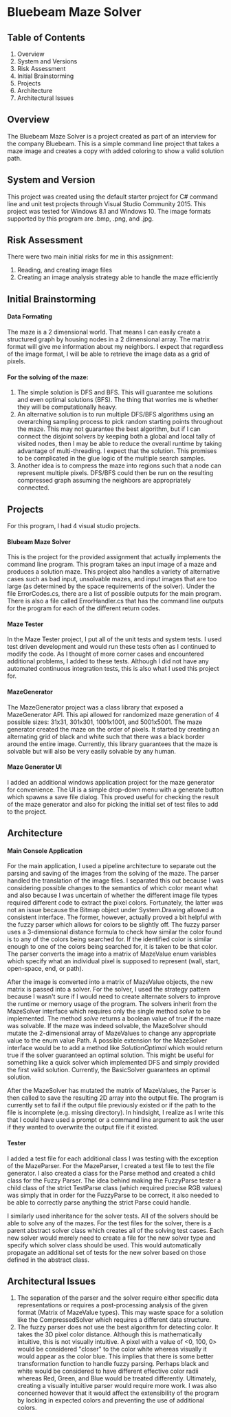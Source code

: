 # Bluebeam Maze Solver
## Table of Contents
1. Overview
2. System and Versions
3. Risk Assessment
4. Initial Brainstorming
5. Projects
5. Architecture
6. Architectural Issues

## Overview
The Bluebeam Maze Solver is a project created as part of an interview for the company Bluebeam.  This is a simple command line project that takes a maze image and creates a copy with added coloring to show a valid solution path. 

## System and Version
This project was created using the default starter project for C# command line and unit test projects through Visual Studio Community 2015.  This project was tested for Windows 8.1 and Windows 10.  The image formats supported by this program are .bmp, .png, and .jpg.

## Risk Assessment
There were two main initial risks for me in this assignment:
1. Reading, and creating image files
2. Creating an image analysis strategy able to handle the maze efficiently

## Initial Brainstorming
#### Data Formating
The maze is a 2 dimensional world.  That means I can easily create a structured graph by housing nodes in a 2 dimensional array.  The matrix format will give me information about my neighbors.  I expect that regardless of the image format, I will be able to retrieve the image data as a grid of pixels.

#### For the solving of the maze:
1. The simple solution is DFS and BFS.  This will guarantee me solutions and even optimal solutions (BFS).  The thing that worries me is whether they will be computationally heavy. 
2. An alternative solution is to run multiple DFS/BFS algorithms using an overarching sampling process to pick random starting points throughout the maze.  This may not guarantee the best algorithm, but if I can connect the disjoint solvers by keeping both a global and local tally of visited nodes, then I may be able to reduce the overall runtime by taking advantage of multi-threading. I expect that the solution.  This promises to be complicated in the glue logic of the multiple search samples. 
3. Another idea is to compress the maze into regions such that a node can represent multiple pixels.  DFS/BFS could then be run on the resulting compressed graph assuming the neighbors are appropriately connected.

## Projects
For this program, I had 4 visual studio projects.
#### Blubeam Maze Solver
This is the project for the provided assignment that actually implements the command line program.  This program takes an input image of a maze and produces a solution maze.  This project also handles a variety of alternative cases such as bad input, unsolvable mazes, and input images that are too large (as determined by the space requirements of the solver).  Under the file ErrorCodes.cs, there are a list of possible outputs for the main program.  There is also a file called ErrorHandler.cs that has the command line outputs for the program for each of the different return codes.

#### Maze Tester
In the Maze Tester project, I put all of the unit tests and system tests.  I used test driven development and would run these tests often as I continued to modify the code.  As I thought of more corner cases and encountered additional problems, I added to these tests.  Although I did not have any automated continuous integration tests, this is also what I used this project for.

#### MazeGenerator
The MazeGenerator project was a class library that exposed a MazeGenerator API.  This api allowed for randomized maze generation of 4 possible sizes: 31x31, 301x301, 1001x1001, and 5001x5001.  The maze generator created the maze on the order of pixels. It started by creating an alternating grid of black and white such that there was a black border around the entire image. Currently, this library guarantees that the maze is solvable but will also be very easily solvable by any human.

#### Maze Generator UI
I added an additional windows application project for the maze generator for convenience.  The UI is a simple drop-down menu with a generate button which spawns a save file dialog.  This proved useful for checking the result of the maze generator and also for picking the initial set of test files to add to the project.

## Architecture
#### Main Console Application
For the main application, I used a pipeline architecture to separate out the parsing and saving of the images from the solving of the maze.  The parser handled the translation of the image files.  I separated this out because I was considering possible changes to the semantics of which color meant what and also because I was uncertain of whether the different image file types required different code to extract the pixel colors.  Fortunately, the latter was not an issue because the Bitmap object under System.Drawing allowed a consistent interface.  The former, however, actually proved a bit helpful with the fuzzy parser which allows for colors to be slightly off.  The fuzzy parser uses a 3-dimensional distance formula to check how similar the color found is to any of the colors being searched for.  If the identified color is similar enough to one of the colors being searched for, it is taken to be that color.  The parser converts the image into a matrix of MazeValue enum variables which specify what an individual pixel is supposed to represent (wall, start, open-space, end, or path). 

After the image is converted into a matrix of MazeValue objects, the new matrix is passed into a solver.  For the solver, I used the strategy pattern because I wasn't sure if I would need to create alternate solvers to improve the runtime or memory usage of the program.  The solvers inherit from the MazeSolver interface which requires only the single method *solve* to be implemented.  The method *solve* returns a boolean value of true if the maze was solvable.  If the maze was indeed solvable, the MazeSolver should mutate the 2-dimensional array of MazeValues to change any appropriate value to the enum value Path.  A possible extension for the MazeSolver interface would be to add a method like *SolutionOptimal* which would return true if the solver guaranteed an optimal solution.  This might be useful for something like a quick solver which implemented DFS and simply provided the first valid solution.  Currently, the BasicSolver guarantees an optimal solution.

After the MazeSolver has mutated the matrix of MazeValues, the Parser is then called to save the resulting 2D array into the output file.  The program is currently set to fail if the output file previously existed or if the path to the file is incomplete (e.g. missing directory).  In hindsight, I realize as I write this that I could have used a prompt or a command line argument to ask the user if they wanted to overwrite the output file if it existed.

#### Tester
I added a test file for each additional class I was testing with the exception of the MazeParser.  For the MazeParser, I created a test file to test the file generator.  I also created a class for the Parse method and created a child class for the Fuzzy Parser.  The idea behind making the FuzzyParse tester a child class of the strict TestParse class (which required precise RGB values) was simply that in order for the FuzzyParse to be correct, it also needed to be able to correctly parse anything the strict Parse could handle.  

I similarly used inheritance for the solver tests.  All of the solvers should be able to solve any of the mazes.  For the test files for the solver, there is a parent abstract solver class which creates all of the solving test cases.  Each new solver would merely need to create a file for the new solver type and specify which solver class should be used. This would automatically propagate an additional set of tests for the new solver based on those defined in the abstract class.


## Architectural Issues
1. The separation of the parser and the solver require either specific data representations or requires a post-processing analysis of the given format (Matrix of MazeValue types).  This may waste space for a solution like the CompressedSolver which requires a different data structure.
2. The fuzzy parser does not use the best algorithm for detecting color.  It takes the 3D pixel color distance.  Although this is mathematically intuitive, this is not visually intuitive.  A pixel with a value of <0, 100, 0> would be considered "closer" to the color white whereas visually it would appear as the color blue.  This implies that there is some better transformation function to handle fuzzy parsing.  Perhaps black and white would be considered to have different effective color radii whereas Red, Green, and Blue would be treated differently.  Ultimately, creating a visually intuitive parser would require more work.  I was also concerned however that it would affect the extensibility of the program by locking in expected colors and preventing the use of additional colors.

